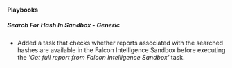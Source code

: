 
#### Playbooks

##### Search For Hash In Sandbox - Generic

- Added a task that checks whether reports associated with the searched hashes are available in the Falcon Intelligence Sandbox before executing the *'Get full report from Falcon Intelligence Sandbox'* task.

